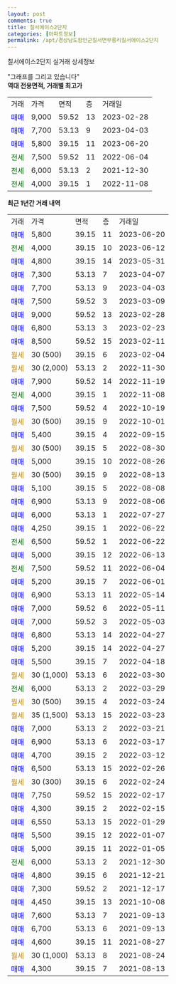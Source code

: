 ```yaml
---
layout: post
comments: true
title: 칠서에이스2단지
categories: [아파트정보]
permalink: /apt/경상남도함안군칠서면무릉리칠서에이스2단지
---
```


칠서에이스2단지 실거래 상세정보

<script type="text/javascript">
  google.charts.load('current', {'packages':['line', 'corechart']});
  google.charts.setOnLoadCallback(drawChart);

  function drawChart() {
    var data = new google.visualization.DataTable();
    data.addColumn('date', '거래일');
    data.addColumn('number', "매매");
    data.addColumn('number', "전세");
    data.addColumn('number', "전매");

    data.addRows([[new Date(Date.parse("2023-06-20")), 5800, null, null], [new Date(Date.parse("2023-06-12")), null, 4000, null], [new Date(Date.parse("2023-05-31")), 4800, null, null], [new Date(Date.parse("2023-04-07")), 7300, null, null], [new Date(Date.parse("2023-04-03")), 7700, null, null], [new Date(Date.parse("2023-03-09")), 7500, null, null], [new Date(Date.parse("2023-02-28")), 9000, null, null], [new Date(Date.parse("2023-02-23")), 6800, null, null], [new Date(Date.parse("2023-02-11")), 8500, null, null], [new Date(Date.parse("2023-02-04")), null, null, null], [new Date(Date.parse("2022-11-30")), null, null, null], [new Date(Date.parse("2022-11-19")), 7900, null, null], [new Date(Date.parse("2022-11-08")), null, 4000, null], [new Date(Date.parse("2022-10-19")), 7500, null, null], [new Date(Date.parse("2022-10-01")), null, null, null], [new Date(Date.parse("2022-09-15")), 5400, null, null], [new Date(Date.parse("2022-08-30")), null, null, null], [new Date(Date.parse("2022-08-26")), 5000, null, null], [new Date(Date.parse("2022-08-13")), null, null, null], [new Date(Date.parse("2022-08-08")), 5100, null, null], [new Date(Date.parse("2022-08-06")), 6900, null, null], [new Date(Date.parse("2022-07-27")), 6000, null, null], [new Date(Date.parse("2022-06-22")), 4250, null, null], [new Date(Date.parse("2022-06-22")), null, 6500, null], [new Date(Date.parse("2022-06-13")), 5000, null, null], [new Date(Date.parse("2022-06-04")), null, 7500, null], [new Date(Date.parse("2022-06-01")), 5200, null, null], [new Date(Date.parse("2022-05-14")), 6900, null, null], [new Date(Date.parse("2022-05-11")), 7000, null, null], [new Date(Date.parse("2022-05-03")), 7000, null, null], [new Date(Date.parse("2022-04-27")), 6800, null, null], [new Date(Date.parse("2022-04-27")), 5200, null, null], [new Date(Date.parse("2022-04-18")), 5500, null, null], [new Date(Date.parse("2022-03-30")), null, null, null], [new Date(Date.parse("2022-03-29")), null, 6000, null], [new Date(Date.parse("2022-03-24")), null, null, null], [new Date(Date.parse("2022-03-23")), null, null, null], [new Date(Date.parse("2022-03-21")), 7000, null, null], [new Date(Date.parse("2022-03-17")), 6900, null, null], [new Date(Date.parse("2022-03-12")), 4700, null, null], [new Date(Date.parse("2022-02-26")), 6500, null, null], [new Date(Date.parse("2022-02-24")), null, null, null], [new Date(Date.parse("2022-02-17")), 7750, null, null], [new Date(Date.parse("2022-02-15")), 4300, null, null], [new Date(Date.parse("2022-01-29")), 6550, null, null], [new Date(Date.parse("2022-01-07")), 5500, null, null], [new Date(Date.parse("2022-01-05")), 5000, null, null], [new Date(Date.parse("2021-12-30")), null, 6000, null], [new Date(Date.parse("2021-12-21")), 4800, null, null], [new Date(Date.parse("2021-12-17")), 7300, null, null], [new Date(Date.parse("2021-10-08")), 4450, null, null], [new Date(Date.parse("2021-09-13")), 7600, null, null], [new Date(Date.parse("2021-09-13")), 6700, null, null], [new Date(Date.parse("2021-08-27")), 4600, null, null], [new Date(Date.parse("2021-08-24")), null, null, null], [new Date(Date.parse("2021-08-13")), 4300, null, null]]);

    var options = {
      hAxis: {
        format: 'yyyy/MM/dd'
      },    
      lineWidth: 0,
      pointsVisible: true,    
      title: '최근 1년간 유형별 실거래가 분포',
      legend: { position: 'bottom' }
    };

    var formatter = new google.visualization.NumberFormat({pattern:'###,###'} );
    formatter.format(data, 1);
    formatter.format(data, 2);
    
    setTimeout(function() {
        var chart = new google.visualization.LineChart(document.getElementById('columnchart_material'));
        chart.draw(data, (options));
        document.getElementById('loading').style.display = 'none';
    }, 200);
  }
</script>


<div id="loading" style="z-index:20; display: block; margin-left: 0px">"그래프를 그리고 있습니다"</div>
<div id="columnchart_material" style="width: 95%; margin-left: 0px; display: block"></div>
<!-- contents start -->
<b>역대 전용면적, 거래별 최고가</b>
<table class="sortable">
    <tr>
      <td>거래</td>
      <td>가격</td>
      <td>면적</td>
      <td>층</td>
      <td>거래일</td>
    </tr>
        <tr>
          <td><a style="color: blue">매매</a></td>
          <td>9,000</td>
          <td>59.52</td>
          <td>13</td>
          <td>2023-02-28</td>
        </tr>            <tr>
          <td><a style="color: blue">매매</a></td>
          <td>7,700</td>
          <td>53.13</td>
          <td>9</td>
          <td>2023-04-03</td>
        </tr>            <tr>
          <td><a style="color: blue">매매</a></td>
          <td>5,800</td>
          <td>39.15</td>
          <td>11</td>
          <td>2023-06-20</td>
        </tr>        
        <tr>
              <td><a style="color: darkgreen">전세</a></td>
              <td>7,500</td>
              <td>59.52</td>
              <td>11</td>
              <td>2022-06-04</td>
            </tr>            <tr>
              <td><a style="color: darkgreen">전세</a></td>
              <td>6,000</td>
              <td>53.13</td>
              <td>2</td>
              <td>2021-12-30</td>
            </tr>            <tr>
              <td><a style="color: darkgreen">전세</a></td>
              <td>4,000</td>
              <td>39.15</td>
              <td>1</td>
              <td>2022-11-08</td>
            </tr>        
    
</table>

<b>최근 1년간 거래 내역</b>

<table class="sortable">
    <tr>
      <td>거래</td>
      <td>가격</td>
      <td>면적</td>
      <td>층</td>
      <td>거래일</td>
    </tr>
    <tr>
      <td><a style="color: blue">매매</a></td>
      <td>5,800</td>
      <td>39.15</td>
      <td>11</td>
      <td>2023-06-20</td>
    </tr>          <tr>
      <td><a style="color: darkgreen">전세</a></td>
      <td>4,000</td>
      <td>39.15</td>
      <td>10</td>
      <td>2023-06-12</td>
    </tr>          <tr>
      <td><a style="color: blue">매매</a></td>
      <td>4,800</td>
      <td>39.15</td>
      <td>14</td>
      <td>2023-05-31</td>
    </tr>          <tr>
      <td><a style="color: blue">매매</a></td>
      <td>7,300</td>
      <td>53.13</td>
      <td>7</td>
      <td>2023-04-07</td>
    </tr>          <tr>
      <td><a style="color: blue">매매</a></td>
      <td>7,700</td>
      <td>53.13</td>
      <td>9</td>
      <td>2023-04-03</td>
    </tr>          <tr>
      <td><a style="color: blue">매매</a></td>
      <td>7,500</td>
      <td>59.52</td>
      <td>3</td>
      <td>2023-03-09</td>
    </tr>          <tr>
      <td><a style="color: blue">매매</a></td>
      <td>9,000</td>
      <td>59.52</td>
      <td>13</td>
      <td>2023-02-28</td>
    </tr>          <tr>
      <td><a style="color: blue">매매</a></td>
      <td>6,800</td>
      <td>53.13</td>
      <td>3</td>
      <td>2023-02-23</td>
    </tr>          <tr>
      <td><a style="color: blue">매매</a></td>
      <td>8,500</td>
      <td>59.52</td>
      <td>15</td>
      <td>2023-02-11</td>
    </tr>          <tr>
      <td><a style="color: darkgoldenrod">월세</a></td>
      <td>30 (500)</td>
      <td>39.15</td>
      <td>6</td>
      <td>2023-02-04</td>
    </tr>          <tr>
      <td><a style="color: darkgoldenrod">월세</a></td>
      <td>30 (2,000)</td>
      <td>53.13</td>
      <td>2</td>
      <td>2022-11-30</td>
    </tr>          <tr>
      <td><a style="color: blue">매매</a></td>
      <td>7,900</td>
      <td>59.52</td>
      <td>14</td>
      <td>2022-11-19</td>
    </tr>          <tr>
      <td><a style="color: darkgreen">전세</a></td>
      <td>4,000</td>
      <td>39.15</td>
      <td>1</td>
      <td>2022-11-08</td>
    </tr>          <tr>
      <td><a style="color: blue">매매</a></td>
      <td>7,500</td>
      <td>59.52</td>
      <td>4</td>
      <td>2022-10-19</td>
    </tr>          <tr>
      <td><a style="color: darkgoldenrod">월세</a></td>
      <td>30 (500)</td>
      <td>39.15</td>
      <td>9</td>
      <td>2022-10-01</td>
    </tr>          <tr>
      <td><a style="color: blue">매매</a></td>
      <td>5,400</td>
      <td>39.15</td>
      <td>4</td>
      <td>2022-09-15</td>
    </tr>          <tr>
      <td><a style="color: darkgoldenrod">월세</a></td>
      <td>30 (500)</td>
      <td>39.15</td>
      <td>5</td>
      <td>2022-08-30</td>
    </tr>          <tr>
      <td><a style="color: blue">매매</a></td>
      <td>5,000</td>
      <td>39.15</td>
      <td>10</td>
      <td>2022-08-26</td>
    </tr>          <tr>
      <td><a style="color: darkgoldenrod">월세</a></td>
      <td>30 (500)</td>
      <td>39.15</td>
      <td>9</td>
      <td>2022-08-13</td>
    </tr>          <tr>
      <td><a style="color: blue">매매</a></td>
      <td>5,100</td>
      <td>39.15</td>
      <td>5</td>
      <td>2022-08-08</td>
    </tr>          <tr>
      <td><a style="color: blue">매매</a></td>
      <td>6,900</td>
      <td>53.13</td>
      <td>9</td>
      <td>2022-08-06</td>
    </tr>          <tr>
      <td><a style="color: blue">매매</a></td>
      <td>6,000</td>
      <td>53.13</td>
      <td>1</td>
      <td>2022-07-27</td>
    </tr>          <tr>
      <td><a style="color: blue">매매</a></td>
      <td>4,250</td>
      <td>39.15</td>
      <td>1</td>
      <td>2022-06-22</td>
    </tr>          <tr>
      <td><a style="color: darkgreen">전세</a></td>
      <td>6,500</td>
      <td>59.52</td>
      <td>1</td>
      <td>2022-06-22</td>
    </tr>          <tr>
      <td><a style="color: blue">매매</a></td>
      <td>5,000</td>
      <td>39.15</td>
      <td>12</td>
      <td>2022-06-13</td>
    </tr>          <tr>
      <td><a style="color: darkgreen">전세</a></td>
      <td>7,500</td>
      <td>59.52</td>
      <td>11</td>
      <td>2022-06-04</td>
    </tr>          <tr>
      <td><a style="color: blue">매매</a></td>
      <td>5,200</td>
      <td>39.15</td>
      <td>7</td>
      <td>2022-06-01</td>
    </tr>          <tr>
      <td><a style="color: blue">매매</a></td>
      <td>6,900</td>
      <td>53.13</td>
      <td>11</td>
      <td>2022-05-14</td>
    </tr>          <tr>
      <td><a style="color: blue">매매</a></td>
      <td>7,000</td>
      <td>59.52</td>
      <td>6</td>
      <td>2022-05-11</td>
    </tr>          <tr>
      <td><a style="color: blue">매매</a></td>
      <td>7,000</td>
      <td>59.52</td>
      <td>3</td>
      <td>2022-05-03</td>
    </tr>          <tr>
      <td><a style="color: blue">매매</a></td>
      <td>6,800</td>
      <td>53.13</td>
      <td>14</td>
      <td>2022-04-27</td>
    </tr>          <tr>
      <td><a style="color: blue">매매</a></td>
      <td>5,200</td>
      <td>39.15</td>
      <td>14</td>
      <td>2022-04-27</td>
    </tr>          <tr>
      <td><a style="color: blue">매매</a></td>
      <td>5,500</td>
      <td>39.15</td>
      <td>7</td>
      <td>2022-04-18</td>
    </tr>          <tr>
      <td><a style="color: darkgoldenrod">월세</a></td>
      <td>30 (1,000)</td>
      <td>53.13</td>
      <td>6</td>
      <td>2022-03-30</td>
    </tr>          <tr>
      <td><a style="color: darkgreen">전세</a></td>
      <td>6,000</td>
      <td>53.13</td>
      <td>2</td>
      <td>2022-03-29</td>
    </tr>          <tr>
      <td><a style="color: darkgoldenrod">월세</a></td>
      <td>30 (500)</td>
      <td>39.15</td>
      <td>4</td>
      <td>2022-03-24</td>
    </tr>          <tr>
      <td><a style="color: darkgoldenrod">월세</a></td>
      <td>35 (1,500)</td>
      <td>53.13</td>
      <td>15</td>
      <td>2022-03-23</td>
    </tr>          <tr>
      <td><a style="color: blue">매매</a></td>
      <td>7,000</td>
      <td>53.13</td>
      <td>2</td>
      <td>2022-03-21</td>
    </tr>          <tr>
      <td><a style="color: blue">매매</a></td>
      <td>6,900</td>
      <td>53.13</td>
      <td>6</td>
      <td>2022-03-17</td>
    </tr>          <tr>
      <td><a style="color: blue">매매</a></td>
      <td>4,700</td>
      <td>39.15</td>
      <td>2</td>
      <td>2022-03-12</td>
    </tr>          <tr>
      <td><a style="color: blue">매매</a></td>
      <td>6,500</td>
      <td>53.13</td>
      <td>15</td>
      <td>2022-02-26</td>
    </tr>          <tr>
      <td><a style="color: darkgoldenrod">월세</a></td>
      <td>30 (300)</td>
      <td>39.15</td>
      <td>6</td>
      <td>2022-02-24</td>
    </tr>          <tr>
      <td><a style="color: blue">매매</a></td>
      <td>7,750</td>
      <td>59.52</td>
      <td>15</td>
      <td>2022-02-17</td>
    </tr>          <tr>
      <td><a style="color: blue">매매</a></td>
      <td>4,300</td>
      <td>39.15</td>
      <td>2</td>
      <td>2022-02-15</td>
    </tr>          <tr>
      <td><a style="color: blue">매매</a></td>
      <td>6,550</td>
      <td>53.13</td>
      <td>15</td>
      <td>2022-01-29</td>
    </tr>          <tr>
      <td><a style="color: blue">매매</a></td>
      <td>5,500</td>
      <td>39.15</td>
      <td>12</td>
      <td>2022-01-07</td>
    </tr>          <tr>
      <td><a style="color: blue">매매</a></td>
      <td>5,000</td>
      <td>39.15</td>
      <td>11</td>
      <td>2022-01-05</td>
    </tr>          <tr>
      <td><a style="color: darkgreen">전세</a></td>
      <td>6,000</td>
      <td>53.13</td>
      <td>2</td>
      <td>2021-12-30</td>
    </tr>          <tr>
      <td><a style="color: blue">매매</a></td>
      <td>4,800</td>
      <td>39.15</td>
      <td>6</td>
      <td>2021-12-21</td>
    </tr>          <tr>
      <td><a style="color: blue">매매</a></td>
      <td>7,300</td>
      <td>59.52</td>
      <td>2</td>
      <td>2021-12-17</td>
    </tr>          <tr>
      <td><a style="color: blue">매매</a></td>
      <td>4,450</td>
      <td>39.15</td>
      <td>13</td>
      <td>2021-10-08</td>
    </tr>          <tr>
      <td><a style="color: blue">매매</a></td>
      <td>7,600</td>
      <td>53.13</td>
      <td>7</td>
      <td>2021-09-13</td>
    </tr>          <tr>
      <td><a style="color: blue">매매</a></td>
      <td>6,700</td>
      <td>53.13</td>
      <td>6</td>
      <td>2021-09-13</td>
    </tr>          <tr>
      <td><a style="color: blue">매매</a></td>
      <td>4,600</td>
      <td>39.15</td>
      <td>11</td>
      <td>2021-08-27</td>
    </tr>          <tr>
      <td><a style="color: darkgoldenrod">월세</a></td>
      <td>30 (1,000)</td>
      <td>53.13</td>
      <td>8</td>
      <td>2021-08-24</td>
    </tr>          <tr>
      <td><a style="color: blue">매매</a></td>
      <td>4,300</td>
      <td>39.15</td>
      <td>7</td>
      <td>2021-08-13</td>
    </tr>      </table>
<!-- contents end -->    


